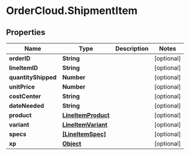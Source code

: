 # OrderCloud.ShipmentItem

## Properties
Name | Type | Description | Notes
------------ | ------------- | ------------- | -------------
**orderID** | **String** |  | [optional] 
**lineItemID** | **String** |  | [optional] 
**quantityShipped** | **Number** |  | [optional] 
**unitPrice** | **Number** |  | [optional] 
**costCenter** | **String** |  | [optional] 
**dateNeeded** | **String** |  | [optional] 
**product** | [**LineItemProduct**](LineItemProduct.md) |  | [optional] 
**variant** | [**LineItemVariant**](LineItemVariant.md) |  | [optional] 
**specs** | [**[LineItemSpec]**](LineItemSpec.md) |  | [optional] 
**xp** | [**Object**](.md) |  | [optional] 


